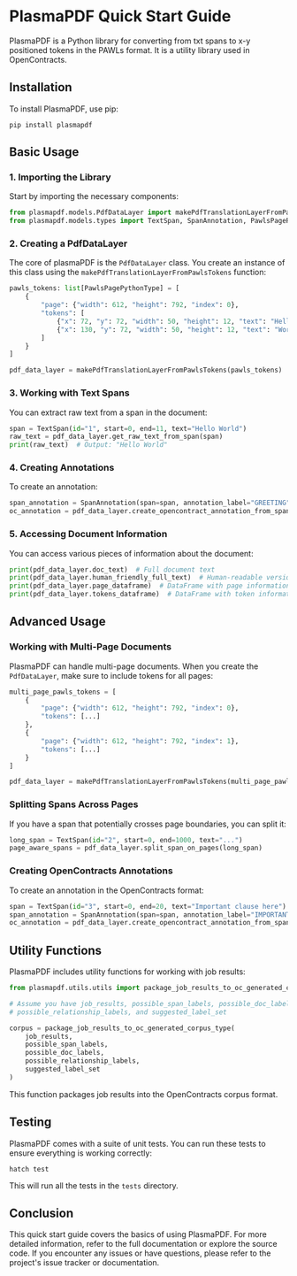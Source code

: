# PlasmaPDF Quick Start Guide

PlasmaPDF is a Python library for converting from txt spans to x-y positioned tokens in the PAWLs format. It is a utility library used in OpenContracts. 

## Installation

To install PlasmaPDF, use pip:

```
pip install plasmapdf
```

## Basic Usage

### 1. Importing the Library

Start by importing the necessary components:

```python
from plasmapdf.models.PdfDataLayer import makePdfTranslationLayerFromPawlsTokens
from plasmapdf.models.types import TextSpan, SpanAnnotation, PawlsPagePythonType
```

### 2. Creating a PdfDataLayer

The core of plasmaPDF is the `PdfDataLayer` class. You create an instance of this class using
the `makePdfTranslationLayerFromPawlsTokens` function:

```python
pawls_tokens: list[PawlsPagePythonType] = [
    {
        "page": {"width": 612, "height": 792, "index": 0},
        "tokens": [
            {"x": 72, "y": 72, "width": 50, "height": 12, "text": "Hello"},
            {"x": 130, "y": 72, "width": 50, "height": 12, "text": "World"}
        ]
    }
]

pdf_data_layer = makePdfTranslationLayerFromPawlsTokens(pawls_tokens)
```

### 3. Working with Text Spans

You can extract raw text from a span in the document:

```python
span = TextSpan(id="1", start=0, end=11, text="Hello World")
raw_text = pdf_data_layer.get_raw_text_from_span(span)
print(raw_text)  # Output: "Hello World"
```

### 4. Creating Annotations

To create an annotation:

```python
span_annotation = SpanAnnotation(span=span, annotation_label="GREETING")
oc_annotation = pdf_data_layer.create_opencontract_annotation_from_span(span_annotation)
```

### 5. Accessing Document Information

You can access various pieces of information about the document:

```python
print(pdf_data_layer.doc_text)  # Full document text
print(pdf_data_layer.human_friendly_full_text)  # Human-readable version of the text
print(pdf_data_layer.page_dataframe)  # DataFrame with page information
print(pdf_data_layer.tokens_dataframe)  # DataFrame with token information
```

## Advanced Usage

### Working with Multi-Page Documents

PlasmaPDF can handle multi-page documents. When you create the `PdfDataLayer`, make sure to include tokens for all
pages:

```python
multi_page_pawls_tokens = [
    {
        "page": {"width": 612, "height": 792, "index": 0},
        "tokens": [...]
    },
    {
        "page": {"width": 612, "height": 792, "index": 1},
        "tokens": [...]
    }
]

pdf_data_layer = makePdfTranslationLayerFromPawlsTokens(multi_page_pawls_tokens)
```

### Splitting Spans Across Pages

If you have a span that potentially crosses page boundaries, you can split it:

```python
long_span = TextSpan(id="2", start=0, end=1000, text="...")
page_aware_spans = pdf_data_layer.split_span_on_pages(long_span)
```

### Creating OpenContracts Annotations

To create an annotation in the OpenContracts format:

```python
span = TextSpan(id="3", start=0, end=20, text="Important clause here")
span_annotation = SpanAnnotation(span=span, annotation_label="IMPORTANT_CLAUSE")
oc_annotation = pdf_data_layer.create_opencontract_annotation_from_span(span_annotation)
```

## Utility Functions

PlasmaPDF includes utility functions for working with job results:

```python
from plasmapdf.utils.utils import package_job_results_to_oc_generated_corpus_type

# Assume you have job_results, possible_span_labels, possible_doc_labels, 
# possible_relationship_labels, and suggested_label_set

corpus = package_job_results_to_oc_generated_corpus_type(
    job_results,
    possible_span_labels,
    possible_doc_labels,
    possible_relationship_labels,
    suggested_label_set
)
```

This function packages job results into the OpenContracts corpus format.

## Testing

PlasmaPDF comes with a suite of unit tests. You can run these tests to ensure everything is working correctly:

```
hatch test
```

This will run all the tests in the `tests` directory.

## Conclusion

This quick start guide covers the basics of using PlasmaPDF. For more detailed information, refer to the full
documentation or explore the source code. If you encounter any issues or have questions, please refer to the project's
issue tracker or documentation.
